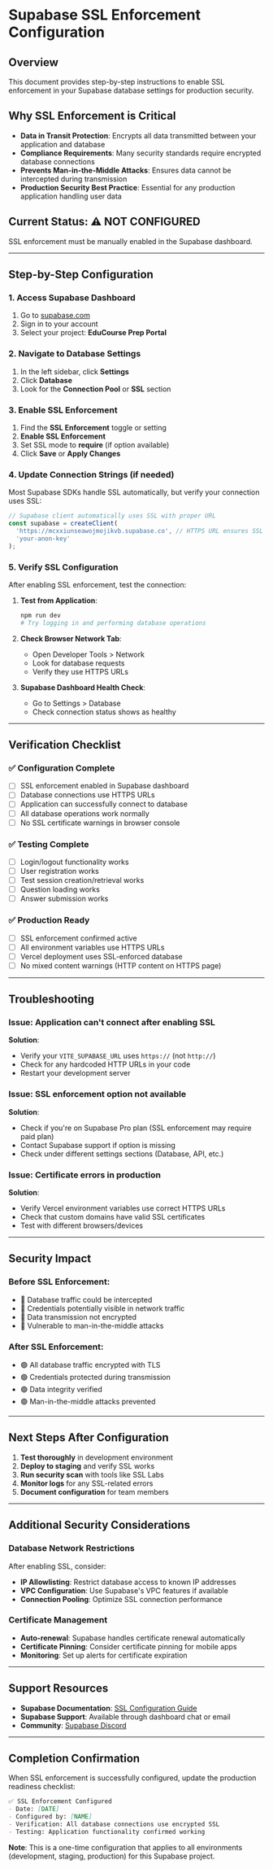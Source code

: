 # Supabase SSL Enforcement Configuration

## Overview
This document provides step-by-step instructions to enable SSL enforcement in your Supabase database settings for production security.

## Why SSL Enforcement is Critical
- **Data in Transit Protection**: Encrypts all data transmitted between your application and database
- **Compliance Requirements**: Many security standards require encrypted database connections
- **Prevents Man-in-the-Middle Attacks**: Ensures data cannot be intercepted during transmission
- **Production Security Best Practice**: Essential for any production application handling user data

## Current Status: ⚠️ NOT CONFIGURED
SSL enforcement must be manually enabled in the Supabase dashboard.

---

## Step-by-Step Configuration

### 1. Access Supabase Dashboard
1. Go to [supabase.com](https://supabase.com)
2. Sign in to your account
3. Select your project: **EduCourse Prep Portal**

### 2. Navigate to Database Settings
1. In the left sidebar, click **Settings**
2. Click **Database** 
3. Look for the **Connection Pool** or **SSL** section

### 3. Enable SSL Enforcement
1. Find the **SSL Enforcement** toggle or setting
2. **Enable SSL Enforcement**
3. Set SSL mode to **require** (if option available)
4. Click **Save** or **Apply Changes**

### 4. Update Connection Strings (if needed)
Most Supabase SDKs handle SSL automatically, but verify your connection uses SSL:

```javascript
// Supabase client automatically uses SSL with proper URL
const supabase = createClient(
  'https://mcxxiunseawojmojikvb.supabase.co', // HTTPS URL ensures SSL
  'your-anon-key'
);
```

### 5. Verify SSL Configuration
After enabling SSL enforcement, test the connection:

1. **Test from Application**:
   ```bash
   npm run dev
   # Try logging in and performing database operations
   ```

2. **Check Browser Network Tab**:
   - Open Developer Tools > Network
   - Look for database requests
   - Verify they use HTTPS URLs

3. **Supabase Dashboard Health Check**:
   - Go to Settings > Database
   - Check connection status shows as healthy

---

## Verification Checklist

### ✅ Configuration Complete
- [ ] SSL enforcement enabled in Supabase dashboard
- [ ] Database connections use HTTPS URLs
- [ ] Application can successfully connect to database
- [ ] All database operations work normally
- [ ] No SSL certificate warnings in browser console

### ✅ Testing Complete
- [ ] Login/logout functionality works
- [ ] User registration works
- [ ] Test session creation/retrieval works
- [ ] Question loading works
- [ ] Answer submission works

### ✅ Production Ready
- [ ] SSL enforcement confirmed active
- [ ] All environment variables use HTTPS URLs
- [ ] Vercel deployment uses SSL-enforced database
- [ ] No mixed content warnings (HTTP content on HTTPS page)

---

## Troubleshooting

### Issue: Application can't connect after enabling SSL
**Solution**: 
- Verify your `VITE_SUPABASE_URL` uses `https://` (not `http://`)
- Check for any hardcoded HTTP URLs in your code
- Restart your development server

### Issue: SSL enforcement option not available
**Solution**:
- Check if you're on Supabase Pro plan (SSL enforcement may require paid plan)
- Contact Supabase support if option is missing
- Check under different settings sections (Database, API, etc.)

### Issue: Certificate errors in production
**Solution**:
- Verify Vercel environment variables use correct HTTPS URLs
- Check that custom domains have valid SSL certificates
- Test with different browsers/devices

---

## Security Impact

### Before SSL Enforcement:
- 🔴 Database traffic could be intercepted
- 🔴 Credentials potentially visible in network traffic
- 🔴 Data transmission not encrypted
- 🔴 Vulnerable to man-in-the-middle attacks

### After SSL Enforcement:
- 🟢 All database traffic encrypted with TLS
- 🟢 Credentials protected during transmission
- 🟢 Data integrity verified
- 🟢 Man-in-the-middle attacks prevented

---

## Next Steps After Configuration

1. **Test thoroughly** in development environment
2. **Deploy to staging** and verify SSL works
3. **Run security scan** with tools like SSL Labs
4. **Monitor logs** for any SSL-related errors
5. **Document configuration** for team members

---

## Additional Security Considerations

### Database Network Restrictions
After enabling SSL, consider:
- **IP Allowlisting**: Restrict database access to known IP addresses
- **VPC Configuration**: Use Supabase's VPC features if available
- **Connection Pooling**: Optimize SSL connection performance

### Certificate Management
- **Auto-renewal**: Supabase handles certificate renewal automatically
- **Certificate Pinning**: Consider certificate pinning for mobile apps
- **Monitoring**: Set up alerts for certificate expiration

---

## Support Resources

- **Supabase Documentation**: [SSL Configuration Guide](https://supabase.com/docs/guides/database/ssl)
- **Supabase Support**: Available through dashboard chat or email
- **Community**: [Supabase Discord](https://discord.supabase.com)

---

## Completion Confirmation

When SSL enforcement is successfully configured, update the production readiness checklist:

```markdown
✅ SSL Enforcement Configured
- Date: [DATE]
- Configured by: [NAME] 
- Verification: All database connections use encrypted SSL
- Testing: Application functionality confirmed working
```

**Note**: This is a one-time configuration that applies to all environments (development, staging, production) for this Supabase project.